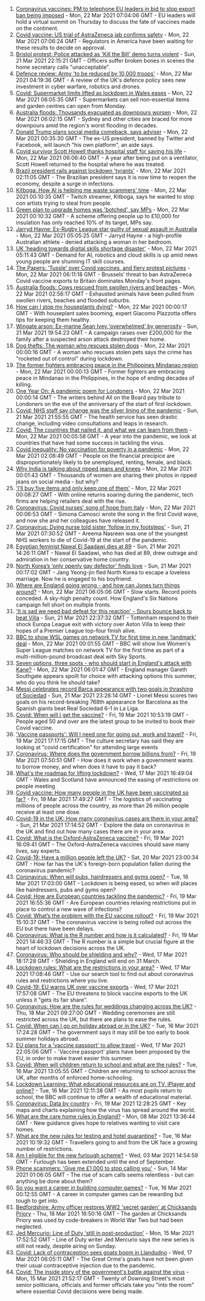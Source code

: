 1. [Coronavirus vaccines: PM to telephone EU leaders in bid to stop export ban being imposed](https://www.bbc.co.uk/news/uk-politics-56479814) - Mon, 22 Mar 2021 07:04:06 GMT - EU leaders will hold a virtual summit on Thursday to discuss the fate of vaccines made on the continent.
1. [Covid vaccine: US trial of AstraZeneca jab confirms safety](https://www.bbc.co.uk/news/health-56479462) - Mon, 22 Mar 2021 07:06:24 GMT - Regulators in America have been waiting for these results to decide on approval.
1. [Bristol protest: Police attacked as 'Kill the Bill' demo turns violent](https://www.bbc.co.uk/news/uk-england-bristol-56477887) - Sun, 21 Mar 2021 22:15:21 GMT - Officers suffer broken bones in scenes the home secretary calls "unacceptable".
1. [Defence review: Army 'to be reduced by 10,000 troops'](https://www.bbc.co.uk/news/uk-56477900) - Mon, 22 Mar 2021 04:19:36 GMT - A review of the UK's defence policy sees new investment in cyber warfare, robotics and drones.
1. [Covid: Supermarket limits lifted as lockdown in Wales eases](https://www.bbc.co.uk/news/uk-wales-56457646) - Mon, 22 Mar 2021 06:05:35 GMT - Supermarkets can sell non-essential items and garden centres can open from Monday.
1. [Australia floods: Thousands evacuated as downpours worsen](https://www.bbc.co.uk/news/world-australia-56476998) - Mon, 22 Mar 2021 06:02:15 GMT - Sydney and other cities are braced for more downpours amid the region's worst flooding in decades.
1. [Donald Trump plans social media comeback, says adviser](https://www.bbc.co.uk/news/world-us-canada-56479316) - Mon, 22 Mar 2021 00:35:30 GMT - The ex-US president, banned by Twitter and Facebook, will launch "his own platform", an aide says.
1. [Covid survivor Scott Howell thanks hospital staff for saving his life](https://www.bbc.co.uk/news/uk-wales-56462071) - Mon, 22 Mar 2021 06:06:40 GMT - A year after being put on a ventilator, Scott Howell returned to the hospital where he was treated.
1. [Brazil president rails against lockdown 'tyrants'](https://www.bbc.co.uk/news/world-latin-america-56479614) - Mon, 22 Mar 2021 02:11:05 GMT - The Brazilian president says it is now time to reopen the economy, despite a surge in infections.
1. [Kitboga: How AI is helping me waste scammers’ time](https://www.bbc.co.uk/news/technology-56458267) - Mon, 22 Mar 2021 00:10:35 GMT - Twitch streamer, Kitboga, says he wanted to stop con artists trying to steal from people.
1. [Green plan to upgrade homes was 'botched', say MPs](https://www.bbc.co.uk/news/science-environment-56463173) - Mon, 22 Mar 2021 00:10:32 GMT - A scheme offering people up to £10,000 for insulation has only reached 10% of its target, MPs say.
1. [Jarryd Hayne: Ex-Rugby League star guilty of sexual assault in Australia](https://www.bbc.co.uk/news/world-australia-56480224) - Mon, 22 Mar 2021 05:05:25 GMT - Jarryd Hayne - a high-profile Australian athlete - denied attacking a woman in her bedroom.
1. [UK 'heading towards digital skills shortage disaster'](https://www.bbc.co.uk/news/business-56479304) - Mon, 22 Mar 2021 05:11:43 GMT - Demand for AI, robotics and cloud skills is up amid news young people are shunning IT skill courses.
1. [The Papers: 'Tussle' over Covid vaccines, and fiery protest pictures](https://www.bbc.co.uk/news/blogs-the-papers-56479125) - Mon, 22 Mar 2021 06:11:18 GMT - Brussels' threat to ban AstraZeneca Covid vaccine exports to Britain dominates Monday's front pages.
1. [Australia floods: Cows rescued from swollen rivers and beaches](https://www.bbc.co.uk/news/world-australia-56480142) - Mon, 22 Mar 2021 02:56:17 GMT - Exhausted animals have been pulled from swollen rivers, beaches and flooded suburbs.
1. [How can I stop my houseplants dying?](https://www.bbc.co.uk/news/uk-56419276) - Mon, 22 Mar 2021 00:00:17 GMT - With houseplant sales booming, expert Giacomo Plazzotta offers tips for keeping them healthy.
1. [Wingate arson: Ex-marine Sean Ivey 'overwhelmed' by generosity](https://www.bbc.co.uk/news/uk-england-tees-56475313) - Sun, 21 Mar 2021 19:54:23 GMT - A campaign raises over £200,000 for the family after a suspected arson attack destroyed their home.
1. [Dog thefts: The woman who rescues stolen dogs](https://www.bbc.co.uk/news/uk-england-nottinghamshire-56253889) - Mon, 22 Mar 2021 00:00:16 GMT - A woman who rescues stolen pets says the crime has "rocketed out of control" during lockdown.
1. [The former fighters embracing peace in the Philippines Mindanao region](https://www.bbc.co.uk/news/world-asia-56462199) - Mon, 22 Mar 2021 00:00:13 GMT - Former fighters are embracing peace in Mindanao in the Philippines, in the hope of ending decades of killing.
1. [One Year On: A pandemic poem for Londoners](https://www.bbc.co.uk/news/uk-england-london-56436460) - Mon, 22 Mar 2021 00:00:14 GMT - The writers behind All on the Board pay tribute to Londoners on the eve of the anniversary of the start of first lockdown.
1. [Covid: NHS staff say change was the silver lining of the pandemic](https://www.bbc.co.uk/news/uk-wales-56464963) - Sun, 21 Mar 2021 21:55:55 GMT - The health service has seen drastic change, including video consultations and leaps in research.
1. [Covid: The countries that nailed it, and what we can learn from them](https://www.bbc.co.uk/news/uk-56455030) - Mon, 22 Mar 2021 00:05:58 GMT - A year into the pandemic, we look at countries that have had some success in tackling the virus.
1. [Covid inequality: No vaccination for poverty in a pandemic](https://www.bbc.co.uk/news/business-56359863) - Mon, 22 Mar 2021 02:08:49 GMT - People on the financial precipice are disproportionately likely to be unemployed, renting, female, and black.
1. [Why India is talking about ripped jeans and knees](https://www.bbc.co.uk/news/world-asia-india-56453929) - Mon, 22 Mar 2021 00:01:43 GMT - Thousands of women are sharing their photos in ripped jeans on social media - but why?
1. ['I’ll buy five items and only keep one of them'](https://www.bbc.co.uk/news/explainers-56103106) - Mon, 22 Mar 2021 00:08:27 GMT - With online returns soaring during the pandemic, tech firms are helping retailers deal with the rise.
1. [Coronavirus: Covid nurses' song of hope from Italy](https://www.bbc.co.uk/news/world-europe-56368178) - Mon, 22 Mar 2021 00:06:53 GMT - Simona Camosci wrote the song in the first Covid wave, and now she and her colleagues have released it.
1. [Coronavirus: Dying nurse told sister 'follow in my footsteps'](https://www.bbc.co.uk/news/uk-england-birmingham-56377782) - Sun, 21 Mar 2021 07:30:52 GMT - Areema Nasreen was one of the youngest NHS workers to die of Covid-19 at the start of the pandemic.
1. [Egyptian feminist Nawal El Saadawi dies at 89](https://www.bbc.co.uk/news/world-middle-east-55048245) - Sun, 21 Mar 2021 14:26:11 GMT - Nawal El Saadawi, who has died at 89, drew outrage and admiration in her conservative home country.
1. [North Korea’s ‘only openly gay defector’ finds love](https://www.bbc.co.uk/news/world-asia-56323825) - Sun, 21 Mar 2021 00:17:02 GMT - Jang Yeong-jin fled North Korea to escape a loveless marriage. Now he is engaged to his boyfriend.
1. [Where are England going wrong - and how can Jones turn things around?](https://www.bbc.co.uk/sport/rugby-union/56478150) - Mon, 22 Mar 2021 06:05:06 GMT - Slow starts. Record points conceded. A sky-high penalty count. How England's Six Nations campaign fell short on multiple fronts.
1. ['It is sad we need bad defeat for this reaction' - Spurs bounce back to beat Villa](https://www.bbc.co.uk/sport/football/55548112) - Sun, 21 Mar 2021 22:37:32 GMT - Tottenham respond to their shock Europa League exit with victory over Aston Villa to keep their hopes of a Premier League top-four finish alive.
1. [BBC to show WSL games on network TV for first time in new 'landmark' deal](https://www.bbc.co.uk/sport/football/56459754) - Mon, 22 Mar 2021 00:01:55 GMT - BBC will show live Women's Super League matches on network TV for the first time as part of a multi-million-pound broadcast deal with Sky Sports.
1. [Seven options, three spots - who should start in England's attack with Kane?](https://www.bbc.co.uk/sport/football/56330575) - Mon, 22 Mar 2021 06:01:47 GMT - England manager Gareth Southgate appears spoilt for choice with attacking options this summer, who do you think he should take?
1. [Messi celebrates record Barca appearance with two goals in thrashing of Sociedad](https://www.bbc.co.uk/sport/football/56478951) - Sun, 21 Mar 2021 23:28:14 GMT - Lionel Messi scores two goals on his record-breaking 768th appearance for Barcelona as the Spanish giants beat Real Sociedad 6-1 in La Liga.
1. [Covid: When will I get the vaccine?](https://www.bbc.co.uk/news/health-55045639) - Fri, 19 Mar 2021 10:53:19 GMT - People aged 50 and over are the latest group to be invited to book their Covid vaccine.
1. ['Vaccine passports': Will I need one for going out, work and travel?](https://www.bbc.co.uk/news/explainers-55718553) - Fri, 19 Mar 2021 17:17:15 GMT - The culture secretary has said they are looking at "covid certification" for attending large events
1. [Coronavirus: Where does the government borrow billions from?](https://www.bbc.co.uk/news/business-50504151) - Fri, 19 Mar 2021 07:50:51 GMT - How does it work when a government wants to borrow money, and when does it have to pay it back?
1. [What's the roadmap for lifting lockdown?](https://www.bbc.co.uk/news/explainers-52530518) - Wed, 17 Mar 2021 16:49:04 GMT - Wales and Scotland have announced the easing of restrictions on people meeting
1. [Covid vaccine: How many people in the UK have been vaccinated so far?](https://www.bbc.co.uk/news/health-55274833) - Fri, 19 Mar 2021 17:49:27 GMT - The logistics of vaccinating millions of people across the country, as more than 26 million people receive at least one dose.
1. [Covid-19 in the UK: How many coronavirus cases are there in your area?](https://www.bbc.co.uk/news/uk-51768274) - Sun, 21 Mar 2021 17:14:52 GMT - Explore the data on coronavirus in the UK and find out how many cases there are in your area.
1. [Covid: What is the Oxford-AstraZeneca vaccine?](https://www.bbc.co.uk/news/health-55302595) - Fri, 19 Mar 2021 16:09:41 GMT - The Oxford-AstraZeneca vaccines should save many lives, say experts.
1. [Covid-19: Have a million people left the UK?](https://www.bbc.co.uk/news/uk-56435100) - Sat, 20 Mar 2021 23:00:34 GMT - How far has the UK's foreign-born population fallen during the coronavirus pandemic?
1. [Coronavirus: When will pubs, hairdressers and gyms open?](https://www.bbc.co.uk/news/explainers-53349989) - Tue, 16 Mar 2021 17:03:00 GMT - Lockdown is being eased, so when will places like hairdressers, pubs and gyms open?
1. [Covid: How are European countries tackling the pandemic?](https://www.bbc.co.uk/news/explainers-53640249) - Fri, 19 Mar 2021 16:55:36 GMT - Are European countries relaxing restrictions put in place to control a new wave of infections?
1. [Covid: What’s the problem with the EU vaccine rollout?](https://www.bbc.co.uk/news/explainers-52380823) - Fri, 19 Mar 2021 15:10:37 GMT - The coronavirus vaccine is being rolled out across the EU but there have been delays.
1. [Coronavirus: What is the R number and how is it calculated?](https://www.bbc.co.uk/news/health-52473523) - Fri, 19 Mar 2021 14:46:33 GMT - The R number is a simple but crucial figure at the heart of lockdown decisions across the UK.
1. [Coronavirus: Who should be shielding and why?](https://www.bbc.co.uk/news/health-51997151) - Wed, 17 Mar 2021 18:17:28 GMT - Shielding in England will end on 31 March.
1. [Lockdown rules: What are the restrictions in your area?](https://www.bbc.co.uk/news/uk-54373904) - Wed, 17 Mar 2021 17:08:46 GMT - Use our search tool to find out about coronavirus rules and restrictions where you live.
1. [Covid-19: EU warns UK over vaccine exports](https://www.bbc.co.uk/news/45877605) - Wed, 17 Mar 2021 17:57:08 GMT - The EU threatens to block vaccine exports to the UK unless it "gets its fair share".
1. [Coronavirus: How are the rules for weddings changing across the UK?](https://www.bbc.co.uk/news/explainers-52811509) - Thu, 18 Mar 2021 09:27:00 GMT - Wedding ceremonies are still restricted across the UK, but there are plans to ease the rules.
1. [Covid: When can I go on holiday abroad or in the UK?](https://www.bbc.co.uk/news/explainers-52646738) - Tue, 16 Mar 2021 17:24:28 GMT - The government says it may still be too early to book summer holidays abroad.
1. [EU plans for a 'vaccine passport' to allow travel](https://www.bbc.co.uk/news/world-europe-56436910) - Wed, 17 Mar 2021 22:05:06 GMT - 'Vaccine passport' plans have been proposed by the EU, in order to make travel easier this summer.
1. [Covid: When will children return to school and what are the rules?](https://www.bbc.co.uk/news/education-51643556) - Tue, 16 Mar 2021 13:05:55 GMT - Children are returning to school across the UK, after months of enforced home-schooling.
1. [Lockdown Learning: What educational resources are on TV, iPlayer and online?](https://www.bbc.co.uk/news/education-55591821) - Tue, 16 Mar 2021 12:11:38 GMT - As most pupils return to school, the BBC will continue to offer a wealth of educational material.
1. [Coronavirus: Data by country](https://www.bbc.co.uk/news/world-51235105) - Fri, 19 Mar 2021 12:28:25 GMT - Key maps and charts explaining how the virus has spread around the world.
1. [What are the care home rules in England?](https://www.bbc.co.uk/news/explainers-53503712) - Mon, 08 Mar 2021 13:36:44 GMT - New guidance gives hope to relatives wanting to visit care homes.
1. [What are the new rules for testing and hotel quarantine?](https://www.bbc.co.uk/news/explainers-52544307) - Tue, 16 Mar 2021 10:19:32 GMT - Travellers going to and from the UK face a growing number of restrictions.
1. [Am I eligible for the new furlough scheme?](https://www.bbc.co.uk/news/explainers-52135342) - Wed, 03 Mar 2021 14:54:59 GMT - Furlough has been extended until the end of September.
1. [Phone scammers: 'Give me £1,000 to stop calling you'](https://www.bbc.co.uk/news/technology-56334466) - Sun, 14 Mar 2021 01:06:05 GMT - The rise of scam calls seems relentless - but can anything be done about them?
1. [So you want a career in building computer games?](https://www.bbc.co.uk/news/business-56320899) - Tue, 16 Mar 2021 00:12:55 GMT - A career in computer games can be rewarding but tough to get into.
1. [Bedfordshire: Army officer restores WW2 'secret garden' at Chicksands Priory](https://www.bbc.co.uk/news/uk-england-beds-bucks-herts-56442771) - Thu, 18 Mar 2021 16:50:16 GMT - The garden at Chicksands Priory was used by code-breakers in World War Two but had been neglected.
1. [Jed Mercurio: Line of Duty 'still in post-production'](https://www.bbc.co.uk/news/entertainment-arts-56408763) - Mon, 15 Mar 2021 17:52:52 GMT - Line of Duty writer Jed Mercurio says the new series is still not ready, despite airing on Sunday.
1. [Covid: Lack of contraception sees goats boom in Llandudno](https://www.bbc.co.uk/news/uk-wales-56423211) - Wed, 17 Mar 2021 06:05:11 GMT - The Great Orme's goats have not been given their usual contraceptive injection due to the pandemic.
1. [Covid: The inside story of the government's battle against the virus](https://www.bbc.co.uk/news/uk-politics-56361599) - Mon, 15 Mar 2021 21:52:17 GMT - Twenty of Downing Street's most senior politicians, officials and former officials take you "into the room" where essential Covid decisions were being made.
